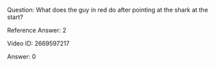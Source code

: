 Question: What does the guy in red do after pointing at the shark at the start?

Reference Answer: 2

Video ID: 2669597217

Answer: 0

